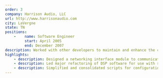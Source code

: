 ```yaml
---
order: 3
company: Harrison Audio, LLC
url: http://www.harrisonaudio.com
city: LaVergne
state: TN
positions:
    -    name: Software Engineer
         start: April 2005
         end: December 2007
description: Worked with other developers to maintain and enhance the company's existing software for control and automation of audio mixing consoles. Worked on a variety of projects dealing with OpenGL-based graphics and networking in a real-time, multi-threaded programming environment.
highlights:
    - description: Designed a networking interface module to communicate with 3rd party audio workstation software to integrate existing console hardware with other software vendors.
    - description: Led major refactoring of DSP software for use with shared memory in a real-time operating system which greatly increased efficiency and maintainability.
    - description: Simplified and consolidated scripts for configuration of net-bootable OS servers for ease of installation in production and on-site updating.
---
```

